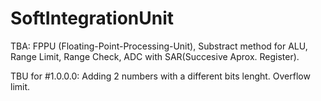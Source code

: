 # SoftIntegrationUnit

TBA:
FPPU (Floating-Point-Processing-Unit), Substract method for ALU, Range Limit, Range Check, ADC with SAR(Succesive Aprox. Register).


TBU for #1.0.0.0:
Adding 2 numbers with a different bits lenght. Overflow limit.

